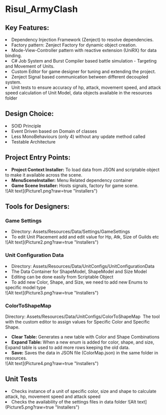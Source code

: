 # Risul_ArmyClash

## Key Features:<br>
<ls>
<li> Dependency Injection Framework (Zenject) to resolve dependencies.<br>
<li> Factory pattern: Zenject Factory for dynamic object creation. <br>
<li> Mode-View-Controller pattern with reactive extension (UniRX) for data binding.  <br>
<li> C# Job System and Burst Compiler based battle simulation - Targeting and Movement of Units. <br>
<li> Custom Editor for game designer for tuning and extending the project. <br>
<li> Zenject Signal based communication between different decoupled system. <br>
<li> Unit tests to ensure accuracy of hp, attack, movement speed, and attack speed calculation of Unit Model, data objects available in the resources folder <br>
</ls>

## Design Choice:

<li> SOID Principle
<li> Event Driven based on Domain of classes
<li> Less MonoBehaviours (only 4) without any update method called
<li> Testable Architecture

## Project Entry Points:

<li> <b>Project Context Installer:</b> To load data from JSON and scriptable object to make it available across the scene.
<li> <b>MenuSceneInstaller:</b> Menu Related dependency container
<li> <b>Game Scene Installer:</b> Hosts signals, factory for game scene.
<br>
![Alt text](Picture1.png?raw=true "Installers")

## Tools for Designers:
### Game Settings

<li> Directory: Assets/Resources/Data/Settings/GameSettings
<li> To edit Unit Placement add and edit value for Hp, Atk, Size of Guilds etc
<br>
![Alt text](Picture2.png?raw=true "Installers")
  
### Unit Configuration Data
<li> Directory: Assets/Resources/Data/UnitConfigs/UnitConfigurationData
<li> The Data Container for ShapeModel, ShapeModel and Size Model
<li> Editing can be done easily from Scriptable Object
<li> To add new Color, Shape, and Size, we need to add new Enums to specific model type
<br>
![Alt text](Picture3.png?raw=true "Installers")
  
### ColorToShapeMap
Directory: Assets/Resources/Data/UnitConfigs/ColorToShapeMap 
The tool with the custom editor to assign values for Specific Color and Specific Shape.
<li> <b>Clear Table:</b> Generates a new table with Color and Shape Combinations
<li> <b>Expand Table:</b> When a new enum is added for color, shape, and size, Expand table is used to add more rows keeping the old data.
<li> <b>Save:</b> Saves the data in JSON file (ColorMap.json) in the same folder in resources. 
<br>
![Alt text](Picture4.png?raw=true "Installers")
  
## Unit Tests

<li> Checks instance of a unit of specific color, size and shape to calculate attack, hp, movement speed and attack speed
<li> Checks the availability of the settings files in data folder
![Alt text](Picture5.png?raw=true "Installers")


